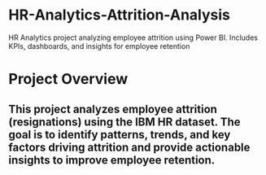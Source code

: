 # HR-Analytics-Attrition-Analysis
HR Analytics project analyzing employee attrition using Power BI. Includes KPIs, dashboards, and insights for employee retention

# Project Overview

## This project analyzes employee attrition (resignations) using the IBM HR dataset. The goal is to identify patterns, trends, and key factors driving attrition and provide actionable insights to improve employee retention.
